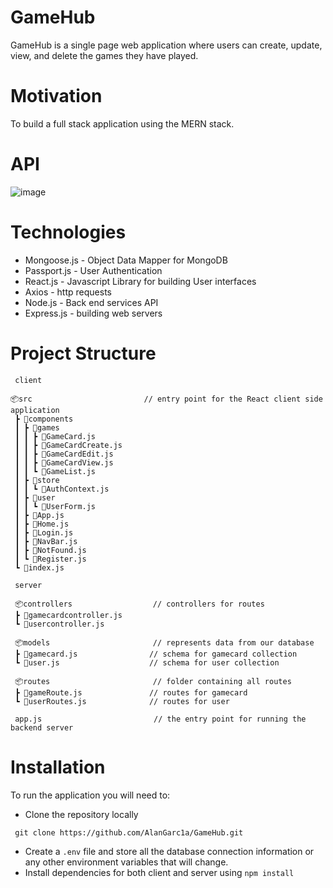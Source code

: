 # GameHub

GameHub is a single page web application where users can create, update, view, and delete the games they have played.

# Motivation

To build a full stack application using the MERN stack.

# API

![image](https://user-images.githubusercontent.com/32556354/129487856-c49c5ef7-27cc-4a35-8bb9-c5d6ef9cf4c7.png)

# Technologies

* Mongoose.js - Object Data Mapper for MongoDB
* Passport.js - User Authentication 
* React.js - Javascript Library for building User interfaces
* Axios - http requests
* Node.js - Back end services API
* Express.js - building web servers

# Project Structure

```
 client 

📦src                         // entry point for the React client side application
 ┣ 📂components
 ┃ ┣ 📂games
 ┃ ┃ ┣ 📜GameCard.js
 ┃ ┃ ┣ 📜GameCardCreate.js
 ┃ ┃ ┣ 📜GameCardEdit.js
 ┃ ┃ ┣ 📜GameCardView.js
 ┃ ┃ ┗ 📜GameList.js
 ┃ ┣ 📂store
 ┃ ┃ ┗ 📜AuthContext.js
 ┃ ┣ 📂user
 ┃ ┃ ┗ 📜UserForm.js
 ┃ ┣ 📜App.js
 ┃ ┣ 📜Home.js
 ┃ ┣ 📜Login.js
 ┃ ┣ 📜NavBar.js
 ┃ ┣ 📜NotFound.js
 ┃ ┗ 📜Register.js
 ┗ 📜index.js

 server

 📦controllers                  // controllers for routes
 ┣ 📜gamecardcontroller.js
 ┗ 📜usercontroller.js

 📦models                       // represents data from our database
 ┣ 📜gamecard.js                // schema for gamecard collection
 ┗ 📜user.js                    // schema for user collection

 📦routes                       // folder containing all routes
 ┣ 📜gameRoute.js               // routes for gamecard
 ┗ 📜userRoutes.js              // routes for user

 app.js                         // the entry point for running the backend server

```

# Installation

To run the application you will need to:

* Clone the repository locally

```
 git clone https://github.com/AlanGarc1a/GameHub.git
```

* Create a ``` .env ``` file and store all the database connection information or any other environment variables that will change.
* Install dependencies for both client and server using ``` npm install ```